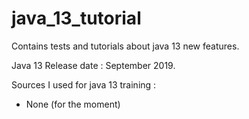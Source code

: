 # java_13_tutorial
Contains tests and tutorials about java 13 new features.

Java 13 Release date : September 2019.

Sources I used for java 13 training :

- None (for the moment)
